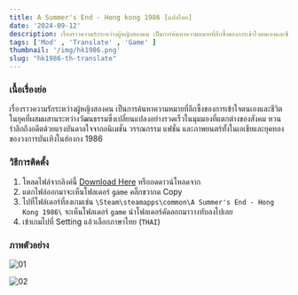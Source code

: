 ```yaml
---
title: A Summer's End - Hong kong 1986 [แปลไทย]
date: '2024-09-12'
description: เรื่องราวความรักระหว่างผู้หญิงสองคน เป็นการค้นหาความหมายที่ลึกซึ้งของการเข้าใจตนเองและชีวิต ในยุคที่ผสมผสานระหว่างวัฒนธรรมซึ่งเปลี่ยนแปลงอย่างรวดเร็วในมุมมองที่แตกต่างของสังคม หวนรำลึกถึงอดีตด้วยแรงบันดาลใจจากอนิเมชั่น วรรณกรรม แฟชั่น และภาพยนตร์ทั้งในเอเชียและยุคทองของวงการบันเทิงในฮ่องกง 1986
tags: ['Mod' , 'Translate' , 'Game' ]
thumbnail: '/img/hk1986.png' 
slug: "hk1986-th-translate"
---
```


### เนื้อเรื่องย่อ
เรื่องราวความรักระหว่างผู้หญิงสองคน เป็นการค้นหาความหมายที่ลึกซึ้งของการเข้าใจตนเองและชีวิต ในยุคที่ผสมผสานระหว่างวัฒนธรรมซึ่งเปลี่ยนแปลงอย่างรวดเร็วในมุมมองที่แตกต่างของสังคม หวนรำลึกถึงอดีตด้วยแรงบันดาลใจจากอนิเมชั่น วรรณกรรม แฟชั่น และภาพยนตร์ทั้งในเอเชียและยุคทองของวงการบันเทิงในฮ่องกง 1986

### วิธีการติดตั้ง
1. โหลดไฟล์จากลิงค์นี้ [Download Here](https://store.steampowered.com/app/1111370/A_Summers_End__Hong_Kong_1986/) หรือกดดาวน์โหลดจาก
2. แตกไฟล์ออกมาจะเห็นโฟลเดอร์ `game` คลิ๊กขวากด Copy
3. ไปที่โฟล์เดอร์ที่ลงเกมเช่น `\Steam\steamapps\common\A Summer's End - Hong Kong 1986\` จะเห็นโฟลเดอร์ `game` นำโฟลเดอร์คัดลอกมาวางทับลงไปเลย
4. เข้าเกมไปที่ Setting แล้วเลือกภาษาไทย (`THAI`)

### ภาพตัวอย่าง
![01](/img/example/hk1.jpg)

![02](/img/example/hk2.jpg)